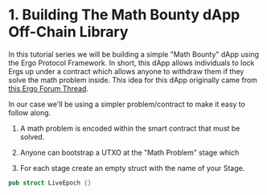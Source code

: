 # 1. Building The Math Bounty dApp Off-Chain Library

In this tutorial series we will be building a simple "Math Bounty" dApp using the Ergo Protocol Framework. In short, this dApp allows individuals to lock Ergs up under a contract which allows anyone to withdraw them if they solve the math problem inside. This idea for this dApp originally came from [this Ergo Forum Thread](https://www.ergoforum.org/t/mathematical-fun-with-ergoscript/76).

In our case we'll be using a simpler problem/contract to make it easy to follow along.

1. A math problem is encoded within the smart contract that must be solved.
2. Anyone can bootstrap a UTXO at the "Math Problem" stage which


1. For each stage create an empty struct with the name of your Stage.
```rust
pub struct LiveEpoch {}
```